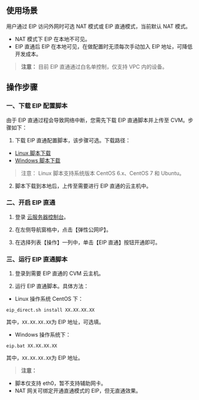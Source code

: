 ## 使用场景
用户通过 EIP 访问外网时可选 NAT 模式或 EIP 直通模式，当前默认 NAT 模式。
- NAT 模式下 EIP 在本地不可见。
- EIP 直通后 EIP 在本地可见，在做配置时无须每次手动加入 EIP 地址，可降低开发成本。

> **注意：**
> 目前 EIP 直通通过白名单控制，仅支持 VPC 内的设备。

## 操作步骤
### 一、下载 EIP 配置脚本
由于 EIP 直通过程会导致网络中断，您需先下载 EIP 直通脚本并上传至 CVM。步骤如下：
1. 下载 EIP 直通配置脚本，该步骤可选。下载路径：
 -  [Linux 脚本下载](http://imgcache.tcecqpoc.fsphere.cn/image/mc.qcloudimg.com/static/archive/e66c8253642e37c62c8e581d6f0299de/eip_linux.zip)
 -  [Windows 脚本下载](http://imgcache.tcecqpoc.fsphere.cn/image/mc.qcloudimg.com/static/archive/af1eee0dbe7d9407cddb3e1bd510cb3a/eip_windows.zip)
> 注意：
> Linux 脚本支持系统版本 CentOS 6.x、CentOS 7 和 Ubuntu。

2. 脚本下载到本地后，上传至需要进行 EIP 直通的云主机中。

### 二、开启 EIP 直通
1. 登录 [云服务器控制台](https://console.tce.fsphere.cn/cvm/overview)。

2. 在左侧导航窗格中，点击【弹性公网IP】。

3. 在选择列表【操作】一列中，单击【EIP 直通】按钮开通即可。

### 三、运行 EIP 直通脚本
1. 登录到需要 EIP 直通的 CVM 云主机。

2. 运行 EIP 直通脚本。具体方法：

 - Linux 操作系统 CentOS 下：
```
eip_direct.sh install XX.XX.XX.XX 
```
其中，`XX.XX.XX.XX`为 EIP 地址，可选填。

 - Windows 操作系统下：
```
eip.bat XX.XX.XX.XX
```
其中，`XX.XX.XX.XX`为 EIP 地址。

> **注意：**
- 脚本仅支持 eth0，暂不支持辅助网卡。
- NAT 网关可绑定开通直通模式的 EIP，但无直通效果。
